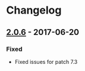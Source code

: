 # Changelog

## [2.0.6] - 2017-06-20

### Fixed

- Fixed issues for patch 7.3

[2.0.6]: https://github.com/Ellypse/Storyline/compare/2.0.5...2.0.6
